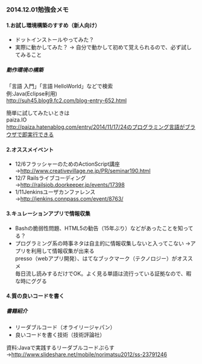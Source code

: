 ### 2014.12.01勉強会メモ
 
#### 1.お試し環境構築のすすめ（新人向け）

* ドットインストールやってみた？
* 実際に動かしてみた？ → 自分で動かして初めて覚えられるので、必ず試してみること
 
##### 動作環境の構築
「言語 入門」「言語 HelloWorld」などで検索  
例:Java(Eclipse利用)  
http://suh45.blog9.fc2.com/blog-entry-652.html
 
簡単に試してみたいときは  
paiza.IO  
http://paiza.hatenablog.com/entry/2014/11/17/24のプログラミング言語がブラウザで即実行できる
 
#### 2.オススメイベント

* 12/6フラッシャーのためのActionScript講座
→http://www.creativevillage.ne.jp/PR/seminar190.html
* 12/7 Railsライブコーディング
→http://railsjob.doorkeeper.jp/events/17398
* 1/11Jenkinsユーザカンファレンス
→http://jenkins.connpass.com/event/8763/
 
#### 3.キュレーションアプリで情報収集

* Bashの脆弱性問題、HTML5の勧告（15年ぶり）などがあったことを知ってる？
* プログラミング系の時事ネタは自主的に情報収集しないと入ってこない
→アプリを利用して情報収集が出来る  
presso（webアプリ開発）、はてなブックマーク（テクノロジー）がオススメ  
 毎日流し読みするだけでOK。よく見る単語は流行っている証拠なので、暇な時にググる
 
 
#### 4.質の良いコードを書く
##### 書籍紹介

* リーダブルコード（オライリージャパン）
* 良いコードを書く技術（技術評論社）
 
資料:Javaで実践するリーダブルコードぷらす  
→http://www.slideshare.net/mobile/norimatsu2012/ss-23791246
